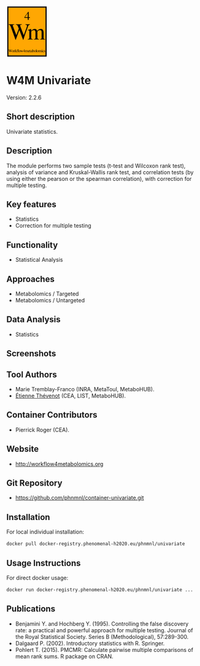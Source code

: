 <!-- Guidance: see https://github.com/phnmnl/phenomenal-h2020/wiki/The-Guideline-for-Container-GitHub-Respository-README.md-Creation -->

![Logo](w4m.png)

# W4M Univariate
Version: 2.2.6

## Short description

<!-- 
This should only be 20 to 40 words, hopefully a single sentence.
-->

Univariate statistics.

## Description

The module performs two sample tests (t-test and Wilcoxon rank test),
analysis of variance and Kruskal-Wallis rank test, and correlation
tests (by using either the pearson or the spearman correlation), with
correction for multiple testing.

## Key features

- Statistics
- Correction for multiple testing

## Functionality

- Statistical Analysis

## Approaches

- Metabolomics / Targeted
- Metabolomics / Untargeted

## Data Analysis

- Statistics

## Screenshots

## Tool Authors

- Marie Tremblay-Franco (INRA, MetaToul, MetaboHUB).
- [Étienne Thévenot](http://etiennethevenot.pagesperso-orange.fr) (CEA, LIST, MetaboHUB).

## Container Contributors

- Pierrick Roger (CEA).

## Website

- http://workflow4metabolomics.org

## Git Repository

- https://github.com/phnmnl/container-univariate.git

## Installation 

For local individual installation:

```bash
docker pull docker-registry.phenomenal-h2020.eu/phnmnl/univariate
```

## Usage Instructions

For direct docker usage:

```bash
docker run docker-registry.phenomenal-h2020.eu/phnmnl/univariate ...
```

## Publications

<!-- Guidance:
Use AMA style publications as a list (you can export AMA from PubMed, on the Formats: Citation link when looking at the entry).
-->

 - Benjamini Y. and Hochberg Y. (1995). Controlling the false discovery rate: a practical and powerful approach for multiple testing. Journal of the Royal Statistical Society. Series B (Methodological), 57:289-300.
 - Dalgaard P. (2002). Introductory statistics with R. Springer.
 - Pohlert T. (2015). PMCMR: Calculate pairwise multiple comparisons of mean rank sums. R package on CRAN.
